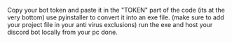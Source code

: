 Copy your bot token and paste it in the "TOKEN" part of the code (its at the very bottom)
use pyinstaller to convert it into an exe file. (make sure to add your project file in your anti virus exclusions)
run the exe and host your discord bot locally from your pc
done.
